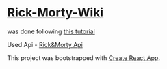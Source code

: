 # [Rick-Morty-Wiki](https://rick-morty-wiki-mauve.vercel.app/)

was done following [this tutorial](https://www.freecodecamp.org/news/react-js-project-build-a-rick-and-morty-character-wiki/)

Used Api - [Rick&Morty Api](https://rickandmortyapi.com/)


This project was bootstrapped with [Create React App](https://github.com/facebook/create-react-app).
